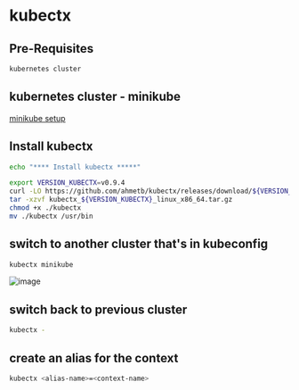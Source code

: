 # kubectx

## Pre-Requisites

```bash
kubernetes cluster
```

## kubernetes cluster - minikube
[minikube setup](https://github.com/Naresh240/kubernetes/blob/main/minikube-setup/README.md)

## Install kubectx

```bash
echo "**** Install kubectx *****"

export VERSION_KUBECTX=v0.9.4
curl -LO https://github.com/ahmetb/kubectx/releases/download/${VERSION_KUBECTX}/kubectx_${VERSION_KUBECTX}_linux_x86_64.tar.gz
tar -xzvf kubectx_${VERSION_KUBECTX}_linux_x86_64.tar.gz
chmod +x ./kubectx
mv ./kubectx /usr/bin
```

## switch to another cluster that's in kubeconfig

```bash
kubectx minikube
```
![image](https://user-images.githubusercontent.com/58024415/208839777-c1f922bb-e45c-43a5-85f5-2b33d925c7cc.png)

## switch back to previous cluster

```bash
kubectx -
```

## create an alias for the context

```bash
kubectx <alias-name>=<context-name>
```
